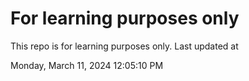 # For learning purposes only
This repo is for learning purposes only.
Last updated at

Monday, March 11, 2024 12:05:10 PM

